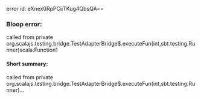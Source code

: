 error id: eXnex0RpPCiiTKug4QbsQA==
### Bloop error:

called from private org.scalajs.testing.bridge.TestAdapterBridge$.executeFun(int,sbt.testing.Runner)scala.Function1
#### Short summary: 

called from private org.scalajs.testing.bridge.TestAdapterBridge$.executeFun(int,sbt.testing.Runner)...